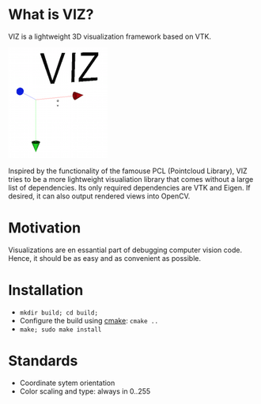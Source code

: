 # What is VIZ?
VIZ is a lightweight 3D visualization framework based on VTK.

![alt tag](viz_logo.png)

Inspired by the functionality of the famouse PCL (Pointcloud Library),
VIZ tries to be a more lightweight visualiation library that comes without a large list of dependencies.
Its only required dependencies are VTK and Eigen. If desired, it can also output rendered views into OpenCV.

# Motivation
Visualizations are en essantial part of debugging computer vision code.
Hence, it should be as easy and as convenient as possible.

# Installation
* `mkdir build; cd build;`
* Configure the build using [cmake](http://www.cmake.org/cmake/resources/software.html): `cmake ..`
* `make; sudo make install`

# Standards
* Coordinate sytem orientation
* Color scaling and type: always in 0..255 
